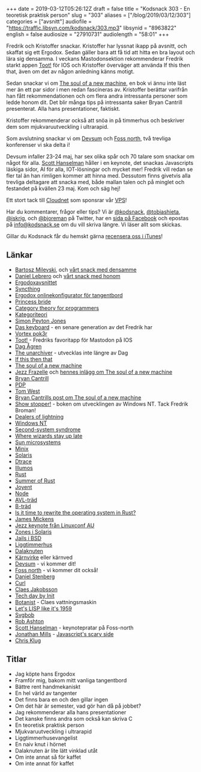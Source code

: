 +++
date = 2019-03-12T05:26:12Z
draft = false
title = "Kodsnack 303 - En teoretisk praktisk person"
slug = "303"
aliases = ["/blog/2019/03/12/303"]
categories = ["avsnitt"]
audiofile = "https://traffic.libsyn.com/kodsnack/303.mp3"
libsynid = "8963822"
english = false
audiosize = "27910731"
audiolength = "58:01"
+++

Fredrik och Kristoffer snackar. Kristoffer har lyssnat ikapp på avsnitt, och skaffat sig ett Ergodox. Sedan gäller bara att få tid att hitta en bra layout och lära sig densamma. I veckans Mastodonsektion rekommenderar Fredrik starkt appen [Toot!](https://mastodon.social/@tootapp) för IOS och Kristoffer överväger att använda If this then that, även om det av någon anledning känns motigt.

Sedan snackar vi om [The soul of a new machine](https://en.wikipedia.org/wiki/The_Soul_of_a_New_Machine), en bok vi ännu inte läst mer än ett par sidor i men redan fascineras av. Kristoffer berättar varifrån han fått rekommendationen och om flera andra intressanta personer som ledde honom dit. Det blir många tips på intressanta saker Bryan Cantrill presenterat. Alla hans presentationer, faktiskt.

Kristoffer rekommenderar också att snöa in på timmerhus och beskriver dem som mjukvaruutveckling i ultrarapid.

Som avslutning snackar vi om [Devsum](https://www.devsum.se/) och [Foss north](https://foss-north.se/2019/), två trevliga konferenser vi ska delta i!

Devsum infaller 23-24 maj, har sex olika spår och 70 talare som snackar om något för alla. [Scott Hanselman](https://www.hanselman.com/) håller i en keynote,  det snackas Javascripts läskiga sidor, AI för alla, IOT-lösningar och mycket mer! Fredrik vill redan se fler tal än han rimligen kommer att hinna med. Dessutom finns givetvis alla trevliga deltagare att snacka med, både mallan talen och på minglet och festandet på kvällen 23 maj. Kom och säg hej!

Ett stort tack till [Cloudnet](http://www.cloudnet.se) som sponsrar vår [VPS](http://en.wikipedia.org/wiki/Virtual_private_server)!

Har du kommentarer, frågor eller tips? Vi är [@kodsnack](https://www.twitter.com/kodsnack), [@tobiashieta](https://www.twitter.com/tobiashieta), [@iskrig](https://www.twitter.com/iskrig), och [@bjoreman](https://www.twitter.com/bjoreman) på Twitter, har en [sida på Facebook](https://www.facebook.com/kodsnack) och epostas på [info@kodsnack.se](mailto:info@kodsnack.se) om du vill skriva längre. Vi läser allt som skickas.

Gillar du Kodsnack får du hemskt gärna [recensera oss i iTunes](http://itunes.apple.com/se/podcast/kodsnack/id561631498?l=en)!

## Länkar ##
* [Bartosz Milevski](https://bartoszmilewski.com/), och [vårt snack med densamme](https://kodsnack.se/292/)
* [Daniel Lebrero](https://danlebrero.com/) och [vårt snack med honom](https://kodsnack.se/international/294/)
* [Ergodoxavsnittet](https://kodsnack.se/international/260/)
* [Syncthing](https://syncthing.net/)
* [Ergodox onlinekonfigurator för tangentbord](https://configure.ergodox-ez.com/layouts/default/latest/0)
* [Princess bride](https://en.wikipedia.org/wiki/The_Princess_Bride_%28film%29)
* [Category theory for programmers](https://bartoszmilewski.com/2014/10/28/category-theory-for-programmers-the-preface/)
* [Kategoriteori](https://en.wikipedia.org/wiki/Category_theory)
* [Simon Peyton Jones](https://en.wikipedia.org/wiki/Simon_Peyton_Jones)
* [Das keyboard](https://www.daskeyboard.com/daskeyboard-4-ultimate/) - en senare generation av det Fredrik har
* [Vortex pok3r](https://bjoreman.com/thoughts/pok3r.html)
* [Toot!](https://mastodon.social/@tootapp) - Fredriks favoritapp för Mastodon på IOS
* [Dag Ågren](https://github.com/DagAgren)
* [The unarchiver](https://theunarchiver.com/) - utvecklas inte längre av Dag
* [If this then that](https://ifttt.com/discover)
* [The soul of a new machine](https://en.wikipedia.org/wiki/The_Soul_of_a_New_Machine)
* [Jezz Frazelle](https://twitter.com/jessfraz) och [hennes inlägg om The soul of a new machine](https://blog.jessfraz.com/post/new-golden-age-of-building-with-soul/)
* [Bryan Cantrill](https://twitter.com/bcantrill)
* [PDP](https://en.wikipedia.org/wiki/Programmed_Data_Processor)
* [Tom West](https://en.wikipedia.org/wiki/Tom_West)
* [Bryan Cantrills post om The soul of a new machine](http://dtrace.org/blogs/bmc/2019/02/10/reflecting-on-the-soul-of-a-new-machine/)
* [Show stopper!](https://www.amazon.com/Show-Stopper-Breakneck-Generation-Microsoft/dp/0029356717) - boken om utvecklingen av Windows NT. Tack Fredrik Broman!
* [Dealers of lightning](https://www.amazon.com/Dealers-Lightning-Xerox-PARC-Computer/dp/0887309895)
* [Windows NT](https://en.wikipedia.org/wiki/Windows_NT)
* [Second-system syndrome](https://en.wikipedia.org/wiki/Second-system_effect)
* [Where wizards stay up late](https://www.amazon.co.uk/Where-Wizards-Stay-Up-Late/dp/0684832674)
* [Sun microsystems](https://en.wikipedia.org/wiki/Sun_Microsystems)
* [Minix](https://en.wikipedia.org/wiki/MINIX)
* [Solaris](https://en.wikipedia.org/wiki/Solaris_%28operating_system%29)
* [Dtrace](https://en.wikipedia.org/wiki/DTrace)
* [Illumos](https://en.wikipedia.org/wiki/Illumos)
* [Rust](https://en.wikipedia.org/wiki/Rust_%28programming_language%29)
* [Summer of Rust](https://www.youtube.com/watch?v=LjFM8vw3pbU)
* [Joyent](https://en.wikipedia.org/wiki/Joyent)
* [Node](https://en.wikipedia.org/wiki/Node.js)
* [AVL-träd](https://en.wikipedia.org/wiki/AVL_tree)
* [B-träd](https://en.wikipedia.org/wiki/B-tree)
* [Is it time to rewrite the operating system in Rust?](https://www.youtube.com/watch?v=HgtRAbE1nBM)
* [James Mickens](https://mickens.seas.harvard.edu/wisdom-james-mickens)
* [Jezz keynote från Linuxconf AU](https://www.youtube.com/watch?v=7mzbIOtcIaQ)
* [Zones i Solaris](https://en.wikipedia.org/wiki/Solaris_Containers)
* [Jails i BSD](https://en.wikipedia.org/wiki/FreeBSD_jail)
* [Liggtimmerhus](http://www.ekobyggportalen.se/huskonstruktioner/trahus-timmer/)
* [Dalaknuten](https://www.google.com/search?rls=en&q=dalaknut&tbm=isch&source=univ&client=safari&sa=X&ved=2ahUKEwjkhr3Y2_fgAhWm-yoKHQhLCpMQsAR6BAgEEAE&biw=1917&bih=1222)
* [Kärnvirke](https://sv.wikipedia.org/wiki/K%C3%A4rnved) eller kärnved
* [Devsum](https://www.devsum.se/) - vi kommer dit!
* [Foss north](https://foss-north.se/2019/) - vi kommer dit också!
* [Daniel Stenberg](https://daniel.haxx.se/)
* [Curl](https://curl.haxx.se/)
* [Claes Jakobsson](https://www.linkedin.com/in/claesjac/)
* [Tech day by Init](https://www.meetup.com/Tech-Day-by-Init/)
* [Botanist](https://github.com/botanist) - Claes vattningsmaskin
* [Let's LISP like it's 1959](https://www.youtube.com/watch?v=hGY3uBHVVr4)
* [Svgbob](https://github.com/ivanceras/svgbob)
* [Rob Ashton](http://codeofrob.com/blog.html)
* [Scott Hanselman](https://www.hanselman.com/) - keynotepratar på Foss-north
* [Jonathan Mills](https://twitter.com/jonathanfmills) - [Javascript's scary side](https://www.devsum.se/sessions/a-guide-to-javascripts-scary-side/)
* [Chris Klug](https://twitter.com/zerokoll)

## Titlar ##
* Jag köpte hans Ergodox
* Framför mig, bakom mitt vanliga tangentbord
* Bättre rent handmekaniskt
* En hel värld av tangenter
* Det finns bara en och den gillar ingen
* Om det här är semester, vad gör han då på jobbet?
* Jag rekommenderar alla hans presentationer
* Det kanske finns andra som också kan skriva C
* En teoretisk praktisk person
* Mjukvaruutveckling i ultrarapid
* Liggtimmerhusevangelist
* En naiv knut i hörnet
* Dalaknuten är lite lätt vinklad utåt
* Om inte annat så för kaffet
* Om inte annat för kaffet